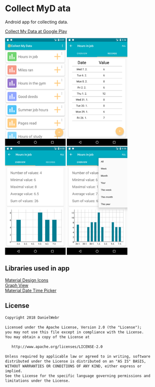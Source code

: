 # Collect MyD ata
Android app for collecting data.

<a href="https://play.google.com/store/apps/details?id=com.webrdaniel.collectmydata">Collect My Data at Google Play<a/><br>

<img src="https://github.com/DanielWebr/CollectMyData/blob/master/screenshots/Screenshot1.png" width="200" /> <img 
src="https://github.com/DanielWebr/CollectMyData/blob/master/screenshots/Screenshot3.png" width="200" /> <img 
src="https://github.com/DanielWebr/CollectMyData/blob/master/screenshots/Screenshot4.png" width="200" /> <img src="https://github.com/DanielWebr/CollectMyData/blob/master/screenshots/Screenshot2.png" width="200" />

## Libraries used in app
<a href="https://materialdesignicons.com/">Material Design Icons<a/><br>
<a href="http://www.android-graphview.org/">Graph View<a/><br>
<a href="https://github.com/wdullaer/MaterialDateTimePicker">Material Date Time Picker<a/><br>

## License

    Copyright 2018 DanielWebr

    Licensed under the Apache License, Version 2.0 (the "License");
    you may not use this file except in compliance with the License.
    You may obtain a copy of the License at

       http://www.apache.org/licenses/LICENSE-2.0

    Unless required by applicable law or agreed to in writing, software
    distributed under the License is distributed on an "AS IS" BASIS,
    WITHOUT WARRANTIES OR CONDITIONS OF ANY KIND, either express or implied.
    See the License for the specific language governing permissions and
    limitations under the License.
